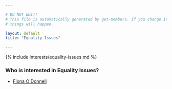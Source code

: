 ```yaml
---

# DO NOT EDIT!
# This file is automatically generated by get-members. If you change it, bad
# things will happen.

layout: default
title: "Equality Issues"

---
```


{% include interests/equality-issues.md %}

### Who is interested in Equality Issues?


* [Fiona O'Donnell](../members/fiona-odonnell.html)
